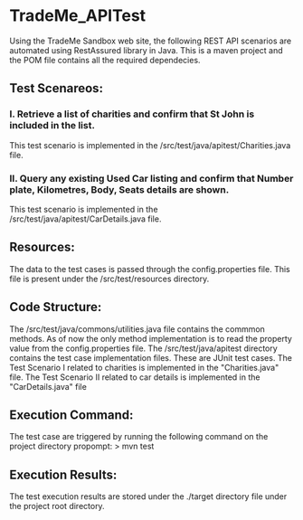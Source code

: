 # TradeMe_APITest
Using the TradeMe Sandbox web site, the following REST API scenarios are automated using RestAssured library in Java. 
This is a maven project and the POM file contains all the required dependecies.


## Test Scenareos:
### I. Retrieve a list of charities and confirm that St John is included in the list.
This test scenario is implemented in the /src/test/java/apitest/Charities.java file. 

### II. Query any existing Used Car listing and confirm that Number plate, Kilometres, Body, Seats details are shown.
This test scenario is implemented in the /src/test/java/apitest/CarDetails.java file.

## Resources:
The data to the test cases is passed through the config.properties file. 
This file is present under the /src/test/resources directory.

## Code Structure:
  The /src/test/java/commons/utilities.java file contains the commmon methods. As of now the only method implementation is to read the property value from the config.properties file.
  The /src/test/java/apitest directory contains the test case implementation files. These are JUnit test cases. 
  The Test Scenario I related to charities is implemented in the "Charities.java" file.
  The Test Scenario II related to car details is implemented in the "CarDetails.java" file

## Execution Command:
  The test case are triggered by running the following command on the project directory propompt:
    > mvn test

## Execution Results:
  The test execution results are stored under the ./target directory file under the project root directory.

